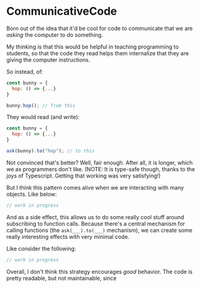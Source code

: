 # CommunicativeCode

Born out of the idea that it'd be cool for code to communicate that we are *asking* the computer to do something. 

My thinking is that this would be helpful in teaching programming to students, so that the code they read helps them internalize that they are giving the computer instructions. 

So instead, of:

```js
const bunny = {
  hop: () => {...}
}

bunny.hop(); // from this
```

They would read (and write):

```js
const bunny = {
  hop: () => {...}
}

ask(bunny).to("hop"); // to this
```

Not convinced that's better? Well, fair enough. After all, it is longer, which we as programmers don't like. (NOTE: It is type-safe though, thanks to the joys of Typescript. Getting that working was very satisfying!)

But I think this pattern comes alive when we are interacting with many objects. Like below:

```js
// work in progress
```

And as a side effect, this allows us to do some really cool stuff around subscribing to function calls. Because there's a central mechanism for calling functions (the `ask(___).to(___)` mechanism), we can create some really interesting effects with very minimal code. 

Like consider the following: 

```js
// work in progress
```

Overall, I don't think this strategy encourages *good* behavior. The code is pretty readable, but not maintainable, since 